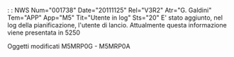  :  : NWS Num="001738" Date="20111125" Rel="V3R2" Atr="G. Galdini" Tem="APP" App="M5" Tit="Utente in log" Sts="20"
E' stato aggiunto, nel log della pianificazione, l'utente di lancio.
Attualmente questa informazione viene presentata in 5250

Oggetti modificati
M5MRP0G - M5MRP0A
